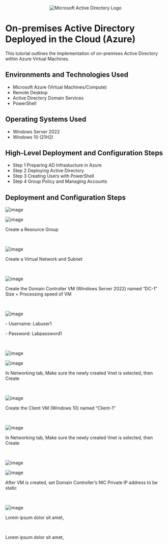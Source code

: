 <p align="center">
<img src="https://i.imgur.com/pU5A58S.png" alt="Microsoft Active Directory Logo"/>
</p>

<h1>On-premises Active Directory Deployed in the Cloud (Azure)</h1>
This tutorial outlines the implementation of on-premises Active Directory within Azure Virtual Machines.<br />


<h2>Environments and Technologies Used</h2>

- Microsoft Azure (Virtual Machines/Compute)
- Remote Desktop
- Active Directory Domain Services
- PowerShell

<h2>Operating Systems Used </h2>

- Windows Server 2022
- Windows 10 (21H2)

<h2>High-Level Deployment and Configuration Steps</h2>

- Step 1 Preparing AD Infrastucture in Azure
- Step 2 Deploying Active Directory
- Step 3 Creating Users with PowerShell
- Step 4 Group Policy and Managing Accounts

<h2>Deployment and Configuration Steps</h2>

![image](https://github.com/user-attachments/assets/4edcd31e-145d-418c-b085-c02b138e773f)

![image](https://github.com/user-attachments/assets/8b97b666-63bd-4068-a015-baaaf045da1d)

<p>
Create a Resource Group
</p>
<br />


![image](https://github.com/user-attachments/assets/2268d063-3223-4e1a-a920-a7b17e896bb5)

<p>
Create a Virtual Network and Subnet
</p>
<br />

![image](https://github.com/user-attachments/assets/a881922b-1b85-439a-acb1-54dce2cf4a74)

<p>
Create the Domain Controller VM (Windows Server 2022) named “DC-1” Size = Processing speed of VM
</p>
<br />


![image](https://github.com/user-attachments/assets/071ce730-d228-4412-92dc-acf5f8ccd903)

<p>
- Username: Labuser1
  </p>
- Password: Labpassword1
</p>
<br />


![image](https://github.com/user-attachments/assets/d4e30e71-de6c-4b26-822d-81250469e3c4)

![image](https://github.com/user-attachments/assets/a6a84c56-ef1c-4d4f-8001-f4487b290495)

<p>
In Networking tab, Make sure the newly created Vnet is selected, then Create
</p>
<br />


![image](https://github.com/user-attachments/assets/42174e2d-e08d-4681-ba37-e753b0a12c3a)

<p>
Create the Client VM (Windows 10) named “Client-1”
</p>
<br />


![image](https://github.com/user-attachments/assets/7c2f2ea8-bfb9-47ef-bf1e-30c08bbb0b8a)

<p>
In Networking tab, Make sure the newly created Vnet is selected, then Create
</p>
<br />


![image](https://github.com/user-attachments/assets/a1927aca-558f-4f95-9946-b46b8de4b99f)

![image](https://github.com/user-attachments/assets/bd8a3094-9540-4703-a385-ee12e2ad1b51)

<p>
After VM is created, set Domain Controller’s NIC Private IP address to be static
</p>
<br />


![image](https://github.com/user-attachments/assets/f239703e-8f60-47b8-beb4-68b03b476c5a)

<p>
Lorem ipsum dolor sit amet,
</p>
<br />

















<p>
Lorem ipsum dolor sit amet,
</p>
<br />

